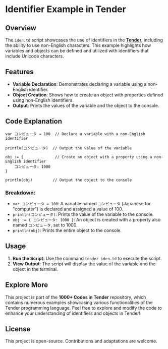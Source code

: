 # Identifier Example in Tender

## Overview

The `iden.td` script showcases the use of identifiers in the [**Tender**](https://github.com/2dprototype/tender-free), including the ability to use non-English characters. This example highlights how variables and objects can be defined and utilized with identifiers that include Unicode characters.

## Features

- **Variable Declaration**: Demonstrates declaring a variable using a non-English identifier.
- **Object Creation**: Shows how to create an object with properties defined using non-English identifiers.
- **Output**: Prints the values of the variable and the object to the console.

## Code Explanation

```tender
var コンピュータ = 100  // Declare a variable with a non-English identifier

println(コンピュータ)  // Output the value of the variable

obj := {              // Create an object with a property using a non-English identifier
	コンピュータ: 1000
}

println(obj)         // Output the object to the console
```

### Breakdown:

- `var コンピュータ = 100`: A variable named `コンピュータ` (Japanese for "computer") is declared and assigned a value of 100.
- `println(コンピュータ)`: Prints the value of the variable to the console.
- `obj := { コンピュータ: 1000 }`: An object is created with a property also named `コンピュータ`, set to 1000.
- `println(obj)`: Prints the entire object to the console.

## Usage

1. **Run the Script**: Use the command `tender iden.td` to execute the script.
2. **View Output**: The script will display the value of the variable and the object in the terminal.

## Explore More

This project is part of the **1000+ Codes in Tender** repository, which contains numerous examples showcasing various functionalities of the Tender programming language. Feel free to explore and modify the code to enhance your understanding of identifiers and objects in Tender!

## License

This project is open-source. Contributions and adaptations are welcome.
